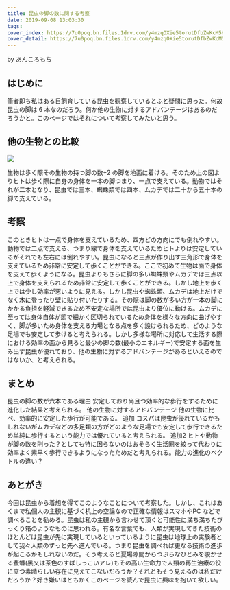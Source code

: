 ```yaml
---
title: 昆⾍の脚の数に関する考察
date: 2019-09-08 13:03:30
tags:
cover_index: https://7u0poq.bn.files.1drv.com/y4mzqOXie5torutDfbZwKcM5HBCFfWv78EfL00Q91ZUrE_6i2SaarYBSMT6DOdrSAqqxf1Qrn45TdK9-N1NI9N7zEoyonipHWqqyICr8JsZlWaG_HR7fyX8i1-ynyX1EEXrnsFRO81Sxdewc8rt3Q6SsWME1JvBizofp2zMASrJIA2hUKlmvaUWfUmekH1VB1nrGXRQEDcNIwV8kKvYNc6jzg?width=660&height=254&cropmode=none
cover_detail: https://7u0poq.bn.files.1drv.com/y4mzqOXie5torutDfbZwKcM5HBCFfWv78EfL00Q91ZUrE_6i2SaarYBSMT6DOdrSAqqxf1Qrn45TdK9-N1NI9N7zEoyonipHWqqyICr8JsZlWaG_HR7fyX8i1-ynyX1EEXrnsFRO81Sxdewc8rt3Q6SsWME1JvBizofp2zMASrJIA2hUKlmvaUWfUmekH1VB1nrGXRQEDcNIwV8kKvYNc6jzg?width=1300&height=500&cropmode=none
---
```


by あんころもち

## はじめに

筆者即ち私はある⽇飼育している昆⾍を観察しているとふと疑問に思った。何故昆⾍の脚は 6 本なのだろう。何か他の⽣物に対するアドバンテージはあるのだろうかと。このページではそれについて考察してみたいと思う。

## 他の⽣物との⽐較

![](https://9p0loq.bn.files.1drv.com/y4msEqYNntVBfS7dd6Sv9-arWs7SYvKq6THzhjcmMOLN_Lldka5MtGfC58UzUJZ3aTshuIsKM9UjEyUobbcWdgM_5q-9t9Xj-G6eb-8zDdhhGE6G9zcIFWuKvBQAS9EXlkETlDxVQFjqmUBFDlU8cErRy80X9YC1Hvz_Zsxp9y9XllCnkZl6Y_w2WL6FwLFpobA2Q8_my0wgINZzaEY1XS0jA?width=700&height=487&cropmode=none)

⽣物は歩く際その⽣物の持つ脚の数÷2 の脚を地⾯に着ける。そのため上の図よりヒトは歩く際に⾃⾝の⾝体を⼀本の脚つまり、⼀点で⽀えている。動物ではそれが⼆本となり、昆⾍では三本、蜘蛛類では四本、ムカデでは⼆⼗から五⼗本の脚で⽀えている。

## 考察

このときヒトは⼀点で⾝体を⽀えているため、四⽅どの⽅向にでも倒れやすい。動物では⼆点で⽀える、つまり線で⾝体を⽀えているためヒトよりは安定しているがそれでも左右には倒れやすい。昆⾍になると三点が作り出す三⾓形で⾝体を⽀えているため⾮常に安定して歩くことができる。ここで初めて⽣物は⾯で⾝体を⽀えて歩くようになる。昆⾍よりもさらに脚の多い蜘蛛類やムカデでは三点以上で⾝体を⽀えられるため⾮常に安定して歩くことができる。しかし地上を歩く上では少し効率が悪いように⾒える。しかし昆⾍や蜘蛛類、ムカデは地上だけでなく⽊に登ったり壁に貼り付いたりする。その際は脚の数が多い⽅が⼀本の脚にかかる負担を軽減できるため不安定な場所では昆⾍より優位に動ける。ムカデに⾄っては⾝体⾃体が節で細かく区切られているため⾝体を様々な⽅向に曲げやすく、脚が多いため⾝体を⽀える⼒場となる点を多く設けられるため、どのような⾜場でも安定して歩けると考えられる。しかし多様な場所に対応して⽣活する際における効率の⾯から⾒ると最少の脚の数(最⼩のエネルギー)で安定する⾯を⽣み出す昆⾍が優れており、他の⽣物に対するアドバンテージがあるといえるのではないか、と考えられる。

## まとめ

昆⾍の脚の数が六本である理由
安定しており尚且つ効率的な歩⾏をするために進化した結果と考えられる。
他の⽣物に対するアドバンテージ
他の⽣物に⽐べ、効率的に安定した歩⾏が可能である。
追加
コスパは昆⾍が優れているかもしれないがムカデなどの多⾜類の⽅がどのような⾜場でも安定して歩⾏できるため単純に歩⾏するという能⼒では優れていると考えられる。
追加2
ヒトや動物が脚の数を削った？としても特に困らないのはおそらく⽣活圏を絞って代わりに効率よく素早く歩⾏できるようになったためだと考えられる。能⼒の進化のベクトルの違い？

## あとがき

今回は昆⾍から着想を得てこのようなことについて考察した。しかし、これはあくまで私個⼈の主観に基づく机上の空論なので正確な情報はスマホやPC などで調べることを勧める。昆⾍は私の主観から⾔わせて頂くと可能性に満ち満ちたびっくり箱のようなものに思われる。有名な⾔葉でも、⼈類が実現してきた技術のほとんどは昆⾍が先に実現しているといっているように昆⾍は地球上の実験者として我々⼈類のずっと先へ進んでいる。つまり昆⾍を調べれば更なる技術の進歩が起こるかもしれないのだ。そう考えると夏場隙間からつぶらなひとみを覗かせる蜚蠊(⿊⼜は茶⾊のすばしっこいアレ)もその⾼い⽣命⼒で⼈類の再⽣治療の役に⽴つ素晴らしい存在に⾒えてこないだろうか？それともそう⾒えるのは私だけだろうか？好き嫌いはともかくこのページを読んで昆⾍に興味を抱いて欲しい。
